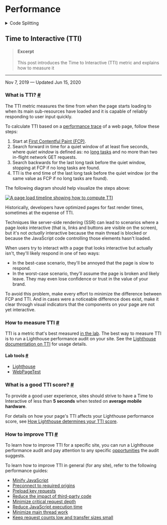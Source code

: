 # Performance

<details>

<summary>Code Splitting</summary>

### Reduce JavaScript payloads with code splitting

#### Excerpt

Sending large JavaScript payloads impacts the speed of your site significantly. Instead of shipping all the JavaScript to your user as soon as the first page of your application is loaded, split your bundle into multiple pieces and only send what's necessary at the very beginning.

***

Nov 5, 2018

Nobody likes waiting. [**Over 50% of users abandon a website if it takes longer than 3 seconds to load**](https://www.thinkwithgoogle.com/intl/en-154/insights-inspiration/research-data/need-mobile-speed-how-mobile-latency-impacts-publisher-revenue/).

Sending large JavaScript payloads impacts the speed of your site significantly. Instead of shipping all the JavaScript to your user as soon as the first page of your application is loaded, split your bundle into multiple pieces and only send what's necessary at the very beginning.

#### Measure [#](https://web.dev/reduce-javascript-payloads-with-code-splitting/#measure)

Lighthouse displays a failed audit when a significant amount of time is taken to execute all the JavaScript on a page.

![A failing Lighthouse audit showing scripts taking too long to execute.](https://web-dev.imgix.net/image/admin/p0Ahh3pzXog3jPdDp6La.png?auto=format)

Split the JavaScript bundle to only send the code needed for the initial route when the user loads an application. This minimizes the amount of script that needs to be parsed and compiled, which results in faster page load times.

Popular module bundlers like [webpack](https://webpack.js.org/guides/code-splitting/), [Parcel](https://parceljs.org/code\_splitting.html), and [Rollup](https://rollupjs.org/guide/en#dynamic-import) allow you to split your bundles using [dynamic imports](https://developers.google.com/web/updates/2017/11/dynamic-import). For example, consider the following code snippet that shows an example of a `someFunction` method that gets fired when a form is submitted.

```
import moduleA from "library";form.addEventListener("submit", e => {  e.preventDefault();  someFunction();});const someFunction = () => {  // uses moduleA}
```

In here, `someFunction` uses a module imported from a particular library. If this module is not being used elsewhere, the code block can be modified to use a dynamic import to fetch it only when the form is submitted by the user.

```
form.addEventListener("submit", e => {  e.preventDefault();  import('library.moduleA')    .then(module => module.default) // using the default export    .then(someFunction())    .catch(handleError());});const someFunction = () => {    // uses moduleA}
```

The code that makes up the module does not get included into the initial bundle and is now **lazy loaded**, or provided to the user only when it is needed after the form submission. To further improve page performance, [preload critical chunks to prioritize and fetch them sooner](https://web.dev/preload-critical-assets).

Although the previous code snippet is a simple example, lazy loading third party dependencies is not a common pattern in larger applications. Usually, third party dependencies are split into a separate vendor bundle that can be cached since they don't update as often. You can read more about how the [**SplitChunksPlugin**](https://webpack.js.org/plugins/split-chunks-plugin/) can help you do this.

Splitting on the route or component level when using a client-side framework is a simpler approach to lazy loading different parts of your application. Many popular frameworks that use webpack provide abstractions to make lazy loading easier than diving into the configurations yourself.

Last updated: Nov 5, 2018 — [Improve article](https://github.com/GoogleChrome/web.dev/blob/main/src/site/content/en/fast/reduce-javascript-payloads-with-code-splitting/index.md)

</details>

## Time to Interactive (TTI)

> #### Excerpt
>
> This post introduces the Time to Interactive (TTI) metric and explains how to measure it

***

Nov 7, 2019 — Updated Jun 15, 2020

### What is TTI? [#](https://web.dev/tti/#what-is-tti)

The TTI metric measures the time from when the page starts loading to when its main sub-resources have loaded and it is capable of reliably responding to user input quickly.

To calculate TTI based on a [performance trace](https://developers.google.com/web/tools/chrome-devtools/evaluate-performance/reference) of a web page, follow these steps:

1. Start at [First Contentful Paint (FCP)](https://web.dev/fcp/).
2. Search forward in time for a quiet window of at least five seconds, where _quiet window_ is defined as: no [long tasks](https://web.dev/custom-metrics/#long-tasks-api) and no more than two in-flight network GET requests.
3. Search backwards for the last long task before the quiet window, stopping at FCP if no long tasks are found.
4. TTI is the end time of the last long task before the quiet window (or the same value as FCP if no long tasks are found).

The following diagram should help visualize the steps above:

[![A page load timeline showing how to compute TTI](https://web-dev.imgix.net/image/admin/WZM0n4aXah67lEyZugOT.svg)](https://web-dev.imgix.net/image/admin/WZM0n4aXah67lEyZugOT.svg)

Historically, developers have optimized pages for fast render times, sometimes at the expense of TTI.

Techniques like server-side rendering (SSR) can lead to scenarios where a page _looks_ interactive (that is, links and buttons are visible on the screen), but it's not _actually_ interactive because the main thread is blocked or because the JavaScript code controlling those elements hasn't loaded.

When users try to interact with a page that looks interactive but actually isn't, they'll likely respond in one of two ways:

* In the best-case scenario, they'll be annoyed that the page is slow to respond.
* In the worst-case scenario, they'll assume the page is broken and likely leave. They may even lose confidence or trust in the value of your brand.

To avoid this problem, make every effort to minimize the difference between FCP and TTI. And in cases were a noticeable difference does exist, make it clear through visual indicators that the components on your page are not yet interactive.

### How to measure TTI [#](https://web.dev/tti/#how-to-measure-tti)

TTI is a metric that's best measured [in the lab](https://web.dev/user-centric-performance-metrics/#in-the-lab). The best way to measure TTI is to run a Lighthouse performance audit on your site. See the [Lighthouse documentation on TTI](https://web.dev/tti/) for usage details.

#### Lab tools [#](https://web.dev/tti/#lab-tools)

* [Lighthouse](https://developers.google.com/web/tools/lighthouse/)
* [WebPageTest](https://www.webpagetest.org)

### What is a good TTI score? [#](https://web.dev/tti/#what-is-a-good-tti-score)

To provide a good user experience, sites should strive to have a Time to Interactive of less than **5 seconds** when tested on **average mobile hardware**.

For details on how your page's TTI affects your Lighthouse performance score, see [How Lighthouse determines your TTI score](https://web.dev/interactive/#how-lighthouse-determines-your-tti-score).

### How to improve TTI [#](https://web.dev/tti/#how-to-improve-tti)

To learn how to improve TTI for a specific site, you can run a Lighthouse performance audit and pay attention to any specific [opportunities](https://web.dev/lighthouse-performance/#opportunities) the audit suggests.

To learn how to improve TTI in general (for any site), refer to the following performance guides:

* [Minify JavaScript](https://web.dev/unminified-javascript/)
* [Preconnect to required origins](https://web.dev/uses-rel-preconnect/)
* [Preload key requests](https://web.dev/uses-rel-preload/)
* [Reduce the impact of third-party code](https://web.dev/third-party-summary/)
* [Minimize critical request depth](https://web.dev/critical-request-chains/)
* [Reduce JavaScript execution time](https://web.dev/bootup-time/)
* [Minimize main thread work](https://web.dev/mainthread-work-breakdown/)
* [Keep request counts low and transfer sizes small](https://web.dev/resource-summary/)
